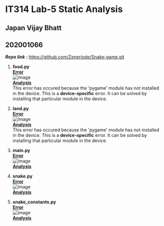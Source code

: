  <h1>  IT314 Lab-5 Static Analysis </h1>
 <h2> Japan Vijay Bhatt</h2>
<h2> 202001066 </h2>

***Repo link :*** https://github.com/Zeneriode/Snake-game.git
 
1. **food.py** <br />
<ins>**Error** </ins> <br/>
![image](https://user-images.githubusercontent.com/123541695/225283962-4b318cac-d951-45a3-bc96-892d57e291f6.png) <br/>
<ins>**Analysis** </ins> <br/>
This error has occured because the 'pygame' module has not installed in the device. This is a **device-specific** error. It can be solved by installing that particular module in the device. 

2. **land.py** <br />
<ins>**Error** </ins> <br/>
![image](https://user-images.githubusercontent.com/123541695/225286084-86372de0-2b0e-4ee2-acf8-e7ee0eeed035.png) <br/>
<ins>**Analysis** </ins> <br/>
This error has occured because the 'pygame' module has not installed in the device. This is a **device-specific** error. It can be solved by installing that particular module in the device. 

3. **main.py** <br />
<ins>**Error** </ins> <br/>
![image](https://user-images.githubusercontent.com/123541695/225286729-867220a9-d516-449e-ac22-48bbab4721cb.png) <br/>
<ins>**Analysis** </ins> <br/>

4. **snake.py** <br />
<ins>**Error** </ins> <br/>
![image](https://user-images.githubusercontent.com/123541695/225286942-8ad7095e-55de-43eb-9015-e780966ed0a8.png) <br/>
<ins>**Analysis** </ins> <br/>

5. **snake_constants.py** <br />
<ins>**Error** </ins> <br/>
![image](https://user-images.githubusercontent.com/123541695/225287085-01b78cfc-351f-4d05-bc72-cb2f1a734865.png) <br/>
<ins>**Analysis** </ins> <br/>

